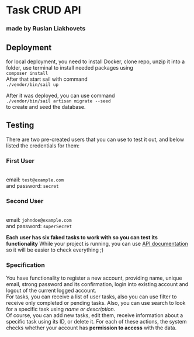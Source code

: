 # Task CRUD API #

### made by Ruslan Liakhovets ###

## Deployment ##

for local deployment, you need to install Docker,
clone repo, unzip it into a folder, use terminal to
install needed packages using 
<br>
`composer install`<br>
After that start sail with command
<br>`./vendor/bin/sail up`

After it was deployed, you can use command <br>
`./vendor/bin/sail artisan migrate --seed`<br>
to create and seed the database.

## Testing ## 

There are two pre-created users that you can use to test it out,
and below listed the credentials for them:

### First User ###

<br>email: `test@example.com`
<br>and password: `secret`

### Second User ###

<br>email: `johndoe@example.com`
<br>and password: `superSecret`

<b>Each user has six faked tasks to work with so you can test its functionality</b>
While your project is running, you can use [API documentation](http://localhost/docs)
so it will be easier to check everything ;)

### Specification ###

You have functionality to register a new account, providing name, unique email, strong password and its confirmation,
login into existing account and logout of the current logged account.
<br>
For tasks, you can receive a list of user tasks, also you can use filter to receive only completed or pending tasks.
Also, you can use search to look for a specific task using <i>name or description</i>.
<br>
Of course, you can add new tasks, edit them, receive information about a specific task using its ID, or delete it.
For each of these actions, the system checks whether your account has <b>permission to access</b> with the data.
